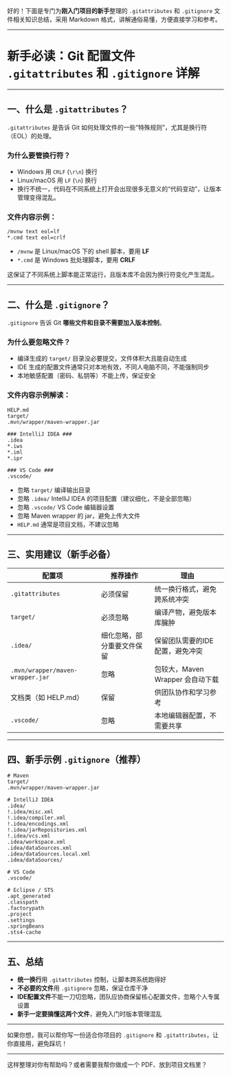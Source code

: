 好的！下面是专门为**刚入门项目的新手**整理的 `.gitattributes` 和 `.gitignore` 文件相关知识总结，采用 Markdown 格式，讲解通俗易懂，方便直接学习和参考。

---

# 新手必读：Git 配置文件 `.gitattributes` 和 `.gitignore` 详解

---

## 一、什么是 `.gitattributes`？

`.gitattributes` 是告诉 Git 如何处理文件的一些“特殊规则”，尤其是换行符（EOL）的处理。

### 为什么要管换行符？

* Windows 用 `CRLF` (`\r\n`) 换行
* Linux/macOS 用 `LF` (`\n`) 换行
* 换行不统一，代码在不同系统上打开会出现很多无意义的“代码变动”，让版本管理变得混乱。

### 文件内容示例：

```gitattributes
/mvnw text eol=lf
*.cmd text eol=crlf
```

* `/mvnw` 是 Linux/macOS 下的 shell 脚本，要用 **LF**
* `*.cmd` 是 Windows 批处理脚本，要用 **CRLF**

这保证了不同系统上脚本能正常运行，且版本库不会因为换行符变化产生混乱。

---

## 二、什么是 `.gitignore`？

`.gitignore` 告诉 Git **哪些文件和目录不需要加入版本控制**。

### 为什么要忽略文件？

* 编译生成的 `target/` 目录没必要提交，文件体积大且能自动生成
* IDE 生成的配置文件通常只对本地有效，不同人电脑不同，不能强制同步
* 本地敏感配置（密码、私钥等）不能上传，保证安全

### 文件内容示例解读：

```gitignore
HELP.md
target/
.mvn/wrapper/maven-wrapper.jar

### IntelliJ IDEA ###
.idea
*.iws
*.iml
*.ipr

### VS Code ###
.vscode/
```

* 忽略 `target/` 编译输出目录
* 忽略 `.idea/` IntelliJ IDEA 的项目配置（建议细化，不是全部忽略）
* 忽略 `.vscode/` VS Code 编辑器设置
* 忽略 Maven wrapper 的 jar，避免上传大文件
* `HELP.md` 通常是项目文档，不建议忽略

---

## 三、实用建议（新手必备）

| 配置项                              | 推荐操作          | 理由                      |
| -------------------------------- | ------------- | ----------------------- |
| `.gitattributes`                 | 必须保留          | 统一换行格式，避免跨系统冲突          |
| `target/`                        | 必须忽略          | 编译产物，避免版本库臃肿            |
| `.idea/`                         | 细化忽略，部分重要文件保留 | 保留团队需要的IDE配置，避免冲突       |
| `.mvn/wrapper/maven-wrapper.jar` | 忽略            | 包较大，Maven Wrapper 会自动下载 |
| 文档类（如 HELP.md）                   | 保留            | 供团队协作和学习参考              |
| `.vscode/`                       | 忽略            | 本地编辑器配置，不需要共享           |

---

## 四、新手示例 `.gitignore`（推荐）

```gitignore
# Maven
target/
.mvn/wrapper/maven-wrapper.jar

# IntelliJ IDEA
.idea/
!.idea/misc.xml
!.idea/compiler.xml
!.idea/encodings.xml
!.idea/jarRepositories.xml
!.idea/vcs.xml
.idea/workspace.xml
.idea/dataSources.xml
.idea/dataSources.local.xml
.idea/dataSources/

# VS Code
.vscode/

# Eclipse / STS
.apt_generated
.classpath
.factorypath
.project
.settings
.springBeans
.sts4-cache
```

---

## 五、总结

* **统一换行**用 `.gitattributes` 控制，让脚本跨系统跑得好
* **不必要的文件**用 `.gitignore` 忽略，保证仓库干净
* **IDE配置文件**不能一刀切忽略，团队应协商保留核心配置文件，忽略个人专属设置
* **新手一定要搞懂这两个文件**，避免入门时版本管理混乱

---

如果你想，我可以帮你写一份适合你项目的 `.gitignore` 和 `.gitattributes`，让你直接用，避免踩坑！

---

这样整理对你有帮助吗？或者需要我帮你做成一个 PDF、放到项目文档里？
